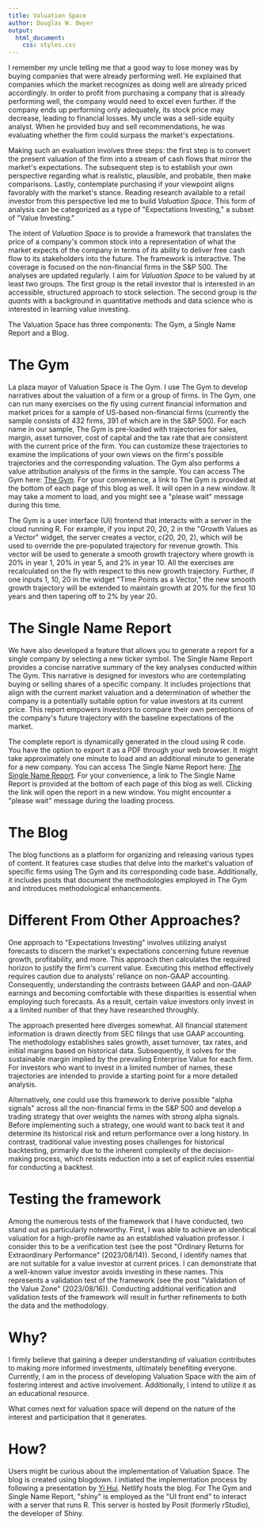```yaml
---
title: Valuation Space
author: Douglas W. Dwyer
output: 
  html_document:
    css: styles.css
---
```


I remember my uncle telling me that a good way to lose money was by buying companies that were already performing well. He explained that companies which the market recognizes as doing well are already priced accordingly. In order to profit from purchasing a company that is already performing well, the company would need to excel even further. If the company ends up performing only adequately, its stock price may decrease, leading to financial losses. My uncle was a sell-side equity analyst. When he provided buy and sell recommendations, he was evaluating whether the firm could surpass the market's expectations.

Making such an evaluation involves three steps: the first step is to convert the present valuation of the firm into a stream of cash flows that mirror the market's expectations. The subsequent step is to establish your own perspective regarding what is realistic, plausible, and probable, then make comparisons. Lastly, contemplate purchasing if your viewpoint aligns favorably with the market's stance. Reading research available to a retail investor from this perspective led me to build _Valuation Space_. This form of analysis can be categorized as a type of "Expectations Investing," a subset of "Value Investing."

The intent of _Valuation Space_ is to provide a framework that translates the price of a company's common stock into a representation of what the market expects of the company in terms of its ability to deliver free cash flow to its stakeholders into the future. The framework is interactive. The coverage is focused on the non-financial firms in the S&P 500. The analyses are updated regularly. I aim for _Valuation Space_ to be valued by at least two groups. The first group is the retail investor that is interested in an accessible, structured approach to stock selection.  The second group is _the quants_ with a background in quantitative methods and data science who is interested in learning value investing. 

The Valuation Space has three components: The Gym, a Single Name Report and a Blog.

# The Gym

La plaza mayor of Valuation Space is The Gym.  I use The Gym to develop narratives about the valuation of a firm or a group of firms.  In The Gym, one can run many exercises on the fly using current financial information and market prices for a sample of US-based non-financial firms (currently the sample consists of 432 firms, 391 of which are in the S&P 500).  For each name in our sample, The Gym is pre-loaded with trajectories for sales, margin, asset turnover, cost of capital and the tax rate that are consistent with the current price of the firm. You can customize these trajectories to examine the implications of your own views on the firm's possible trajectories and the corresponding valuation. The Gym also performs a value attribution analysis of the firms in the sample.  You can access The Gym here: <a href="(https://rart.shinyapps.io/DWD_DCF/)" target="_blank">The Gym</a>. For your convenience, a link to The Gym is provided at the bottom of each page of this blog as well.  It will open in a new window. It may take a moment to load, and you might see a "please wait" message during this time.  

The Gym is a user interface (UI) frontend that interacts with a server in the cloud running R. For example, if you input 20, 20, 2 in the "Growth Values as a Vector" widget, the server creates a vector, c(20, 20, 2), which will be used to override the pre-populated trajectory for revenue growth.  This vector will be used to generate a smooth growth trajectory where growth is 20% in year 1, 20% in year 5, and 2% in year 10.  All the exercises are recalculated on the fly with respect to this new growth trajectory.  Further, if one inputs 1, 10, 20 in the widget "Time Points as a Vector," the new smooth growth trajectory will be extended to maintain growth at 20% for the first 10 years and then tapering off to 2% by year 20.


# The Single Name Report

We have also developed a feature that allows you to generate a report for a single company by selecting a new ticker symbol. The Single Name Report provides a concise narrative summary of the key analyses conducted within The Gym. This narrative is designed for investors who are contemplating buying or selling shares of a specific company. It includes projections that align with the current market valuation and a determination of whether the company is a potentially suitable option for value investors at its current price. This report empowers investors to compare their own perceptions of the company's future trajectory with the baseline expectations of the market.

The complete report is dynamically generated in the cloud using R code. You have the option to export it as a PDF through your web browser. It might take approximately one minute to load and an additional minute to generate for a new company. You can access The Single Name Report here:  <a href="(https://rart.shinyapps.io/SingleNameReport/)" target="_blank">The Single Name Report</a>. For your convenience, a link to The Single Name Report is provided at the bottom of each page of this blog as well. Clicking the link will open the report in a new window. You might encounter a "please wait" message during the loading process.


# The Blog

The blog functions as a platform for organizing and releasing various types of content. It features case studies that delve into the market's valuation of specific firms using The Gym and its corresponding code base. Additionally, it includes posts that document the methodologies employed in The Gym and introduces methodological enhancements.


# Different From Other Approaches?

One approach to "Expectations Investing" involves utilizing analyst forecasts to discern the market's expectations concerning future revenue growth, profitability, and more. This approach then calculates the required horizon to justify the firm's current value. Executing this method effectively requires caution due to analysts' reliance on non-GAAP accounting. Consequently, understanding the contrasts between GAAP and non-GAAP earnings and becoming comfortable with these disparities is essential when employing such forecasts. As a result, certain value investors only invest in a a limited number of that they have researched throughly.

The approach presented here diverges somewhat. All financial statement information is drawn directly from SEC filings that use GAAP accounting. The methodology establishes sales growth, asset turnover, tax rates, and initial margins based on historical data. Subsequently, it solves for the sustainable margin implied by the prevailing Enterprise Value for each firm. For investors who want to invest in a limited number of names, these trajectories are intended to provide a starting point for a more detailed analysis.

Alternatively, one could use this framework to derive possible "alpha signals" across all the non-financial firms in the S&P 500 and develop a trading strategy that over weights the names with strong alpha signals. Before implementing such a strategy, one would want to back test it and determine its historical risk and return performance over a long history. In contrast, traditional value investing poses challenges for historical backtesting, primarily due to the inherent complexity of the decision-making process, which resists reduction into a set of explicit rules essential for conducting a backtest.
 
# Testing the framework

Among the numerous tests of the framework that I have conducted, two stand out as particularly noteworthy. First, I was able to achieve an identical valuation for a high-profile name as an established valuation professor. I consider this to be a verification test (see the post "Ordinary Returns for Extraordinary Performance" (2023/08/14)). Second, I identify names that are not suitable for a value investor at current prices. I can demonstrate that a well-known value investor avoids investing in these names. This represents a validation test of the framework (see the post "Validation of the Value Zone" (2023/08/16)). Conducting additional verification and validation tests of the framework will result in further refinements to both the data and the methodology.

# Why?

I firmly believe that gaining a deeper understanding of valuation contributes to making more informed investments, ultimately benefiting everyone. Currently, I am in the process of developing Valuation Space with the aim of fostering interest and active involvement. Additionally, I intend to utilize it as an educational resource.

What comes next for valuation space will depend on the nature of the interest and participation that it generates.

# How? 

Users might be curious about the implementation of Valuation Space. The blog is created using blogdown. I initiated the implementation process by following a presentation by <a href="https://yihui.org/en/2022/06/user-blogdown/" target="_blank">Yi Hui</a>. Netlify hosts the blog. For The Gym and Single Name Report, "shiny" is employed as the "UI front end" to interact with a server that runs R. This server is hosted by Posit (formerly rStudio), the developer of Shiny. 